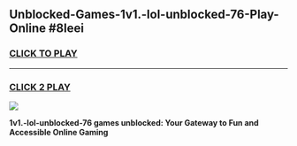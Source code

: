 
## Unblocked-Games-1v1.-lol-unblocked-76-Play-Online #8leei
<h3>
<a href="https://news.freeplayer.one?title=1v1.-lol-unblocked-76&ref=3">CLICK TO PLAY</a></h3>
<hr>

<h3>
<a href="https://news.freeplayer.one?title=1v1.-lol-unblocked-76&ref=3">CLICK 2 PLAY</a>
  
</h3>

<a href="https://news.freeplayer.one?title=1v1.-lol-unblocked-76&ref=3"><img src="https://clearcache.store/games.png"></a>


**1v1.-lol-unblocked-76 games unblocked: Your Gateway to Fun and Accessible Online Gaming**
